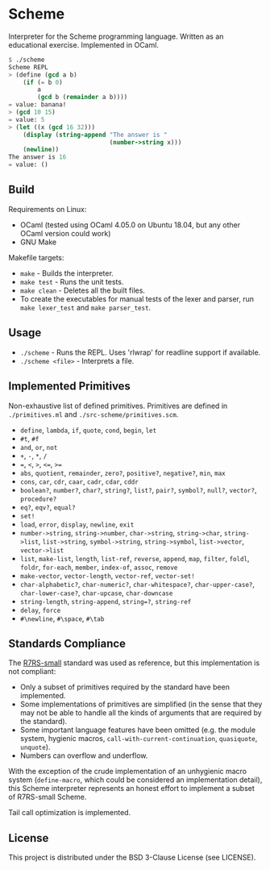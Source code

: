 # Scheme

Interpreter for the Scheme programming language. Written as an educational
exercise. Implemented in OCaml.

```scheme
$ ./scheme
Scheme REPL
> (define (gcd a b)
    (if (= b 0)
        a
        (gcd b (remainder a b))))
= value: banana!
> (gcd 10 15)
= value: 5
> (let ((x (gcd 16 32)))
    (display (string-append "The answer is "
                            (number->string x)))
    (newline))
The answer is 16
= value: ()
```


## Build
Requirements on Linux:
* OCaml (tested using OCaml 4.05.0 on Ubuntu 18.04, but any other OCaml version
  could work)
* GNU Make

Makefile targets:
* `make` - Builds the interpreter.
* `make test` - Runs the unit tests.
* `make clean` - Deletes all the built files.
* To create the executables for manual tests of the lexer and parser,
  run `make lexer_test` and `make parser_test`.


## Usage
* `./scheme` - Runs the REPL.  Uses 'rlwrap' for readline support if available.
* `./scheme <file>` - Interprets a file.


## Implemented Primitives
Non-exhaustive list of defined primitives. Primitives are defined in
`./primitives.ml` and `./src-scheme/primitives.scm`.

* `define`, `lambda`, `if`, `quote`, `cond`, `begin`, `let`
* `#t`, `#f`
* `and`, `or`, `not`
* `+`, `-`, `*`, `/`
* `=`, `<`, `>`, `<=`, `>=`
* `abs`, `quotient`, `remainder`, `zero?`, `positive?`, `negative?`, `min`,
  `max`
* `cons`, `car`, `cdr`, `caar`, `cadr`, `cdar`, `cddr`
* `boolean?`, `number?`, `char?`, `string?`, `list?`, `pair?`, `symbol?`,
  `null?`, `vector?`, `procedure?`
* `eq?`, `eqv?`, `equal?`
* `set!`
* `load`, `error`, `display`, `newline`, `exit`
* `number->string`, `string->number`, `char->string`, `string->char`,
  `string->list`, `list->string`, `symbol->string`, `string->symbol`,
  `list->vector`, `vector->list`
* `list`, `make-list`, `length`, `list-ref`, `reverse`, `append`,
  `map`, `filter`, `foldl`, `foldr`, `for-each`, `member`, `index-of`,
  `assoc`, `remove`
* `make-vector`, `vector-length`, `vector-ref`, `vector-set!`
* `char-alphabetic?`, `char-numeric?`, `char-whitespace?`, `char-upper-case?`,
  `char-lower-case?`, `char-upcase`, `char-downcase`
* `string-length`, `string-append`, `string=?`, `string-ref`
* `delay`, `force`
* `#\newline`, `#\space`, `#\tab`


## Standards Compliance
The [R7RS-small](https://small.r7rs.org/) standard was used as reference, but
this implementation is not compliant:

* Only a subset of primitives required by the standard have been implemented.
* Some implementations of primitives are simplified (in the sense that they
  may not be able to handle all the kinds of arguments that are required by
  the standard).
* Some important language features have been omitted (e.g. the module system,
  hygienic macros, `call-with-current-continuation`, `quasiquote`, `unquote`).
* Numbers can overflow and underflow.

With the exception of the crude implementation of an unhygienic macro system
(`define-macro`, which could be considered an implementation detail), this
Scheme interpreter represents an honest effort to implement a subset of
R7RS-small Scheme.

Tail call optimization is implemented.


## License
This project is distributed under the BSD 3-Clause License (see LICENSE).
